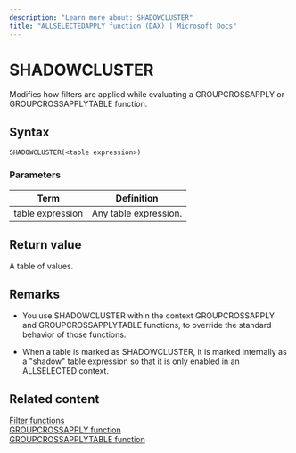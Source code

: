 ```yaml
---
description: "Learn more about: SHADOWCLUSTER"
title: "ALLSELECTEDAPPLY function (DAX) | Microsoft Docs"
---
```

# SHADOWCLUSTER

Modifies how filters are applied while evaluating a GROUPCROSSAPPLY or GROUPCROSSAPPLYTABLE function.
  
## Syntax  
  
```dax
SHADOWCLUSTER(<table expression>)
```
  
### Parameters  
  
|Term|Definition|
|--------|--------------|
|table expression|Any table expression.|
  
## Return value

A table of values.
  
## Remarks

- You use SHADOWCLUSTER within the context GROUPCROSSAPPLY and GROUPCROSSAPPLYTABLE functions, to override the standard behavior of those functions.

- When a table is marked as SHADOWCLUSTER, it is marked internally as a "shadow" table expression so that it is only enabled in an ALLSELECTED context.


## Related content

[Filter functions](filter-functions-dax.md)  
[GROUPCROSSAPPLY function](groupcrossapply-function-dax.md)  
[GROUPCROSSAPPLYTABLE function](groupcrossapplytable-function-dax.md)  
